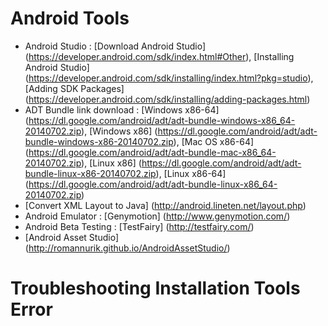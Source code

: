 Android Tools
===========================
* Android Studio : [Download Android Studio] (https://developer.android.com/sdk/index.html#Other),  [Installing Android Studio] (https://developer.android.com/sdk/installing/index.html?pkg=studio), [Adding SDK Packages] (https://developer.android.com/sdk/installing/adding-packages.html)
* ADT Bundle link download : [Windows x86-64] (https://dl.google.com/android/adt/adt-bundle-windows-x86_64-20140702.zip), [Windows x86] (https://dl.google.com/android/adt/adt-bundle-windows-x86-20140702.zip), [Mac OS x86-64] (https://dl.google.com/android/adt/adt-bundle-mac-x86_64-20140702.zip), [Linux x86] (https://dl.google.com/android/adt/adt-bundle-linux-x86-20140702.zip), [Linux x86-64] (https://dl.google.com/android/adt/adt-bundle-linux-x86_64-20140702.zip)
* [Convert XML Layout to Java] (http://android.lineten.net/layout.php)
* Android Emulator : [Genymotion] (http://www.genymotion.com/)
* Android Beta Testing : [TestFairy] (http://testfairy.com/)
* [Android Asset Studio] (http://romannurik.github.io/AndroidAssetStudio/)

Troubleshooting Installation Tools Error
===========================
